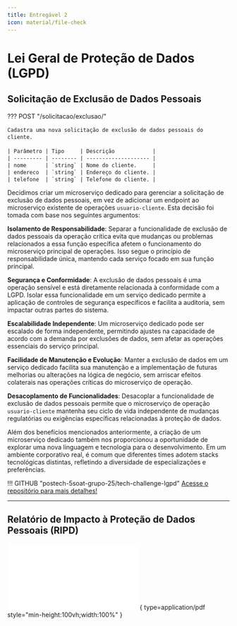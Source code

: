 ```yaml
---
title: Entregável 2
icon: material/file-check
---
```


# Lei Geral de Proteção de Dados (LGPD)

## Solicitação de Exclusão de Dados Pessoais

??? POST "/solicitacao/exclusao/"

    Cadastra uma nova solicitação de exclusão de dados pessoais do cliente.

    | Parâmetro | Tipo     | Descrição            |
    | --------- | -------- | -------------------- |
    | nome      | `string` | Nome do cliente.     |
    | endereco  | `string` | Endereço do cliente. |
    | telefone  | `string` | Telefone do cliente. |

Decidimos criar um microserviço dedicado para gerenciar a solicitação de exclusão de dados pessoais, em vez de adicionar um endpoint ao microserviço existente de operações `usuario-cliente`. Esta decisão foi tomada com base nos seguintes argumentos:

**Isolamento de Responsabilidade**: Separar a funcionalidade de exclusão de dados pessoais da operação crítica evita que mudanças ou problemas relacionados a essa função específica afetem o funcionamento do microserviço principal de operações. Isso segue o princípio de responsabilidade única, mantendo cada serviço focado em sua função principal.

**Segurança e Conformidade**: A exclusão de dados pessoais é uma operação sensível e está diretamente relacionada à conformidade com a LGPD. Isolar essa funcionalidade em um serviço dedicado permite a aplicação de controles de segurança específicos e facilita a auditoria, sem impactar outras partes do sistema.

**Escalabilidade Independente**: Um microserviço dedicado pode ser escalado de forma independente, permitindo ajustes na capacidade de acordo com a demanda por exclusões de dados, sem afetar as operações essenciais do serviço principal.

**Facilidade de Manutenção e Evolução**: Manter a exclusão de dados em um serviço dedicado facilita sua manutenção e a implementação de futuras melhorias ou alterações na lógica de negócio, sem arriscar efeitos colaterais nas operações críticas do microserviço de operação.

**Desacoplamento de Funcionalidades**: Desacoplar a funcionalidade de exclusão de dados pessoais permite que o microserviço de operação `usuario-cliente` mantenha seu ciclo de vida independente de mudanças regulatórias ou exigências específicas relacionadas à proteção de dados.

Além dos benefícios mencionados anteriormente, a criação de um microserviço dedicado também nos proporcionou a oportunidade de explorar uma nova linguagem e tecnologia para o desenvolvimento. Em um ambiente corporativo real, é comum que diferentes times adotem stacks tecnológicas distintas, refletindo a diversidade de especializações e preferências.

!!! GITHUB "postech-5soat-grupo-25/tech-challenge-lgpd"
    [Acesse o repositório para mais detalhes!](https://github.com/postech-5soat-grupo-25/tech-challenge-lgpd)

---

## Relatório de Impacto à Proteção de Dados Pessoais (RIPD)

![Relatório de Impacto à Proteção de Dados Pessoais](../assets/content/fase_5/ripd.pdf){ type=application/pdf style="min-height:100vh;width:100%" }